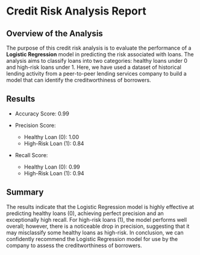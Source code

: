 # Credit Risk Analysis Report

## Overview of the Analysis

The purpose of this credit risk analysis is to evaluate the performance of a **Logistic Regression** model in predicting the risk associated with loans. The analysis aims to classify loans into two categories: healthy loans under 0 and high-risk loans under 1. Here, we have used a dataset of historical lending activity from a peer-to-peer lending services company to build a model that can identify the creditworthiness of borrowers. 

## Results
* Accuracy Score: 0.99
     
* Precision Score:
       
  + Healthy Loan (0): 1.00
  + High-Risk Loan (1): 0.84
       
* Recall Score:

  + Healthy Loan (0): 0.99
  + High-Risk Loan (1): 0.94

## Summary

  The results indicate that the Logistic Regression model is highly effective at predicting healthy loans (0), achieving perfect precision and an exceptionally high recall. For high-risk loans (1), the model performs well overall; however, there is a noticeable drop in precision, suggesting that it may misclassify some healthy loans as high-risk. In conclusion, we can confidently recommend the Logistic Regression model for use by the company to assess the creditworthiness of borrowers.
